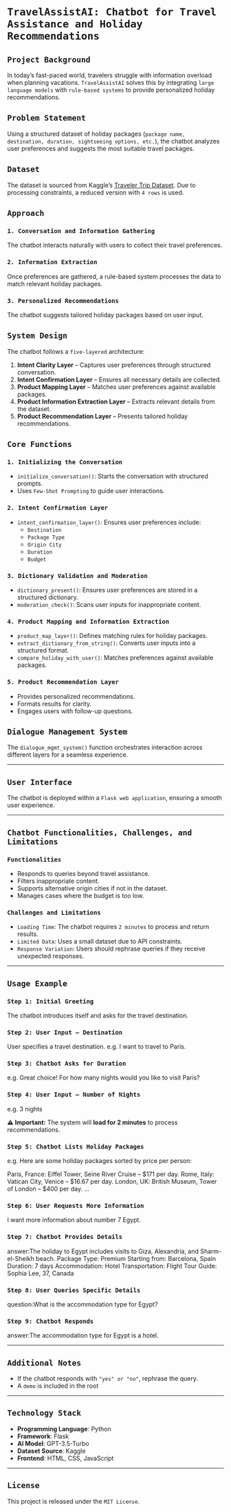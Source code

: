 # `TravelAssistAI: Chatbot for Travel Assistance and Holiday Recommendations`

## `Project Background`
In today’s fast-paced world, travelers struggle with information overload when planning vacations. `TravelAssistAI` solves this by integrating `large language models` with `rule-based systems` to provide personalized holiday recommendations.

## `Problem Statement`
Using a structured dataset of holiday packages (`package name, destination, duration, sightseeing options, etc.`), the chatbot analyzes user preferences and suggests the most suitable travel packages.

## `Dataset`
The dataset is sourced from Kaggle’s [Traveler Trip Dataset](https://www.kaggle.com/datasets/rkiattisak/traveler-trip-data). Due to processing constraints, a reduced version with `4 rows` is used.

## `Approach`

### `1. Conversation and Information Gathering`
The chatbot interacts naturally with users to collect their travel preferences.

### `2. Information Extraction`
Once preferences are gathered, a rule-based system processes the data to match relevant holiday packages.

### `3. Personalized Recommendations`
The chatbot suggests tailored holiday packages based on user input.

## `System Design`
The chatbot follows a `five-layered` architecture:

1. **Intent Clarity Layer** – Captures user preferences through structured conversation.
2. **Intent Confirmation Layer** – Ensures all necessary details are collected.
3. **Product Mapping Layer** – Matches user preferences against available packages.
4. **Product Information Extraction Layer** – Extracts relevant details from the dataset.
5. **Product Recommendation Layer** – Presents tailored holiday recommendations.

## `Core Functions`

### `1. Initializing the Conversation`
- `initialize_conversation()`: Starts the conversation with structured prompts.
- Uses `Few-Shot Prompting` to guide user interactions.

### `2. Intent Confirmation Layer`
- `intent_confirmation_layer()`: Ensures user preferences include:
  - `Destination`
  - `Package Type`
  - `Origin City`
  - `Duration`
  - `Budget`

### `3. Dictionary Validation and Moderation`
- `dictionary_present()`: Ensures user preferences are stored in a structured dictionary.
- `moderation_check()`: Scans user inputs for inappropriate content.

### `4. Product Mapping and Information Extraction`
- `product_map_layer()`: Defines matching rules for holiday packages.
- `extract_dictionary_from_string()`: Converts user inputs into a structured format.
- `compare_holiday_with_user()`: Matches preferences against available packages.

### `5. Product Recommendation Layer`
- Provides personalized recommendations.
- Formats results for clarity.
- Engages users with follow-up questions.

## `Dialogue Management System`
The `dialogue_mgmt_system()` function orchestrates interaction across different layers for a seamless experience.

---

## `User Interface`
The chatbot is deployed within a `Flask web application`, ensuring a smooth user experience.

---

## `Chatbot Functionalities, Challenges, and Limitations`

### `Functionalities`
- Responds to queries beyond travel assistance.
- Filters inappropriate content.
- Supports alternative origin cities if not in the dataset.
- Manages cases where the budget is too low.

### `Challenges and Limitations`
- `Loading Time`: The chatbot requires `2 minutes` to process and return results.
- `Limited Data`: Uses a small dataset due to API constraints.
- `Response Variation`: Users should rephrase queries if they receive unexpected responses.

---

## `Usage Example`

### `Step 1: Initial Greeting`
The chatbot introduces itself and asks for the travel destination.


### `Step 2: User Input – Destination`
User specifies a travel destination.
e.g. I want to travel to Paris.

### `Step 3: Chatbot Asks for Duration`
e.g. Great choice! For how many nights would you like to visit Paris?
### `Step 4: User Input – Number of Nights`
e.g. 3 nights


**⚠ Important:** The system will **load for 2 minutes** to process recommendations.

### `Step 5: Chatbot Lists Holiday Packages`
e.g. Here are some holiday packages sorted by price per person:

Paris, France: Eiffel Tower, Seine River Cruise – $171 per day.
Rome, Italy: Vatican City, Venice – $16.67 per day.
London, UK: British Museum, Tower of London – $400 per day. ...


### `Step 6: User Requests More Information`
I want more information about number 7 Egypt.

### `Step 7: Chatbot Provides Details`
answer:The holiday to Egypt includes visits to Giza, Alexandria, and Sharm-el-Sheikh beach. Package Type: Premium Starting from: Barcelona, Spain Duration: 7 days Accommodation: Hotel Transportation: Flight Tour Guide: Sophia Lee, 37, Canada


### `Step 8: User Queries Specific Details`
question:What is the accommodation type for Egypt?

### `Step 9: Chatbot Responds`
answer:The accommodation type for Egypt is a hotel.


---

## `Additional Notes`
- If the chatbot responds with `"yes" or "no"`, rephrase the query.
- A `demo` is included in the root 

---

## `Technology Stack`
- **Programming Language**: Python
- **Framework**: Flask
- **AI Model**: GPT-3.5-Turbo
- **Dataset Source**: Kaggle
- **Frontend**: HTML, CSS, JavaScript

---

## `License`
This project is released under the `MIT License`.

